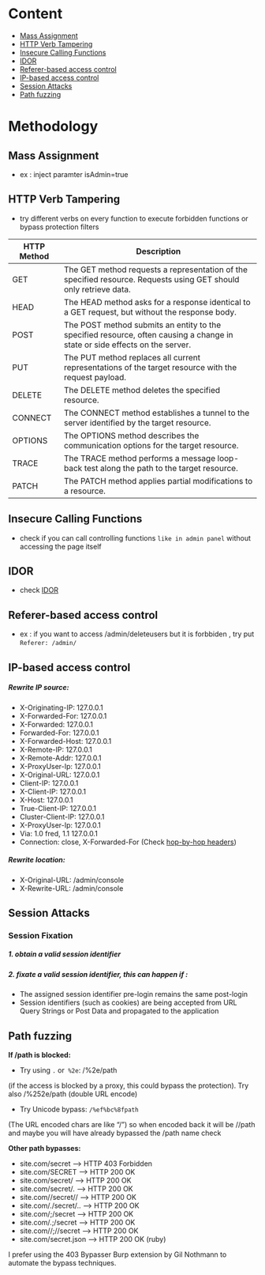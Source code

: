 # Content 
- [Mass Assignment](#mass-assignment)
- [HTTP Verb Tampering](#http-verb-tampering)
- [Insecure Calling Functions](#insecure-calling-functions)
- [IDOR](#idor)
- [Referer-based access control](#referer-based-access-control)
- [IP-based access control](#ip-based-access-control)
- [Session Attacks](#session-attacks)
- [Path fuzzing](#path-fuzzing)


# Methodology

## Mass Assignment
- ex : inject paramter isAdmin=true

## HTTP Verb Tampering
- try different verbs on every function to execute forbidden functions or bypass protection filters

| HTTP Method | Description                                                                                               |
|-------------|-----------------------------------------------------------------------------------------------------------|
| GET         | The GET method requests a representation of the specified resource. Requests using GET should only retrieve data. |
| HEAD        | The HEAD method asks for a response identical to a GET request, but without the response body.         |
| POST        | The POST method submits an entity to the specified resource, often causing a change in state or side effects on the server. |
| PUT         | The PUT method replaces all current representations of the target resource with the request payload.   |
| DELETE      | The DELETE method deletes the specified resource.                                                       |
| CONNECT     | The CONNECT method establishes a tunnel to the server identified by the target resource.                |
| OPTIONS     | The OPTIONS method describes the communication options for the target resource.                         |
| TRACE       | The TRACE method performs a message loop-back test along the path to the target resource.               |
| PATCH       | The PATCH method applies partial modifications to a resource.                                           |


## Insecure Calling Functions 
- check if you can call controlling functions `like in admin panel` without accessing the page itself

## IDOR
- check [IDOR](https://github.com/kiro6/penetration-testing-notes/tree/main/web%20pentest/Idor)

## Referer-based access control
- ex : if you want to access /admin/deleteusers but it is forbbiden , try put `Referer: /admin/`

## IP-based access control
##### Rewrite IP source:
- X-Originating-IP: 127.0.0.1
- X-Forwarded-For: 127.0.0.1
- X-Forwarded: 127.0.0.1
- Forwarded-For: 127.0.0.1
- X-Forwarded-Host: 127.0.0.1
- X-Remote-IP: 127.0.0.1
- X-Remote-Addr: 127.0.0.1
- X-ProxyUser-Ip: 127.0.0.1
- X-Original-URL: 127.0.0.1
- Client-IP: 127.0.0.1
- X-Client-IP: 127.0.0.1
- X-Host: 127.0.0.1
- True-Client-IP: 127.0.0.1
- Cluster-Client-IP: 127.0.0.1
- X-ProxyUser-Ip: 127.0.0.1
- Via: 1.0 fred, 1.1 127.0.0.1
- Connection: close, X-Forwarded-For (Check [hop-by-hop headers](https://github.com/carlospolop/hacktricks/blob/master/pentesting-web/abusing-hop-by-hop-headers.md))
##### Rewrite location:
- X-Original-URL: /admin/console
- X-Rewrite-URL: /admin/console

## Session Attacks 
### Session Fixation 
##### 1. obtain a valid session identifier
##### 2. fixate a valid session identifier, this can happen if : 
- The assigned session identifier pre-login remains the same post-login
- Session identifiers (such as cookies) are being accepted from URL Query Strings or Post Data and propagated to the application

## Path fuzzing
**If /path is blocked:**

- Try using `.` or` %2e`: /%2e/path


(if the access is blocked by a proxy, this could bypass the protection). Try also /%252e/path (double URL encode)

- Try Unicode bypass: `/%ef%bc%8fpath`


(The URL encoded chars are like “/”) so when encoded back it will be //path and maybe you will have already bypassed the /path name check


**Other path bypasses:**

- site.com/secret –> HTTP 403 Forbidden
- site.com/SECRET –> HTTP 200 OK
- site.com/secret/ –> HTTP 200 OK
- site.com/secret/. –> HTTP 200 OK
- site.com//secret// –> HTTP 200 OK
- site.com/./secret/.. –> HTTP 200 OK
- site.com/;/secret –> HTTP 200 OK
- site.com/.;/secret –> HTTP 200 OK
- site.com//;//secret –> HTTP 200 OK
- site.com/secret.json –> HTTP 200 OK (ruby)

I prefer using the 403 Bypasser Burp extension by Gil Nothmann to automate the bypass techniques.
